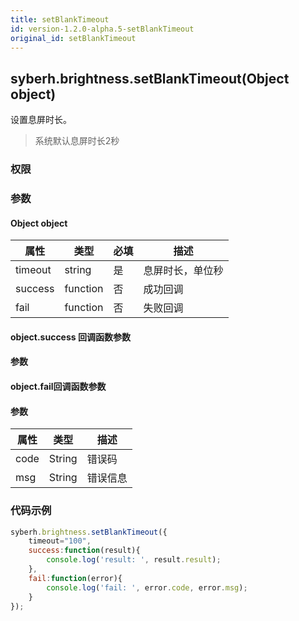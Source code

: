 ```yaml
---
title: setBlankTimeout
id: version-1.2.0-alpha.5-setBlankTimeout
original_id: setBlankTimeout
---
```


## syberh.brightness.setBlankTimeout(Object object)

设置息屏时长。
> 系统默认息屏时长2秒

### 权限


### 参数

#### Object object

| 属性    | 类型     | 必填 | 描述                                                         |
| ------- | -------- | -------- | ------------------------------------------------------------ |
| timeout | string   | 是       | 息屏时长，单位秒                                       |
| success | function | 否       | 成功回调                                       |
| fail    | function | 否       | 失败回调                                       |


#### object.success 回调函数参数
#### 参数


#### object.fail回调函数参数
#### 参数
| 属性 | 类型   | 描述     |
| ---- | ------ | -------- |
| code | String | 错误码   |
| msg  | String | 错误信息 |


### 代码示例
```js
syberh.brightness.setBlankTimeout({
    timeout="100",
	success:function(result){
        console.log('result: ', result.result);
    },
    fail:function(error){
        console.log('fail: ', error.code, error.msg);
    }
});
```